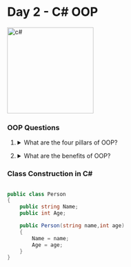 # Day 2 - C# OOP

<img src="https://upload.wikimedia.org/wikipedia/commons/thumb/7/7a/C_Sharp_logo.svg/800px-C_Sharp_logo.svg.png" alt="c#" width="200px" />

### OOP Questions

1. <details>
    <summary>What are the four pillars of OOP?</summary>
    <ul>
        <li>Encapsulation</li>
        <li>Abstraction</li>
        <li>Polymorphism</li>
        <li>Inheritance</li>
    </ul>
</details>

2. <details>
    <summary>What are the benefits of OOP?</summary>
    <ul>
        <li>Resuability</li>
        <li>Simplicity</li>
        <li>Easily Maintainable</li>
        <li>Security for Class Variables</li>
    </ul>
</details>

### Class Construction in C#

```cs

public class Person
{
    public string Name;
    public int Age;

    public Person(string name,int age)
    {
        Name = name;
        Age = age;
    }
}
```

